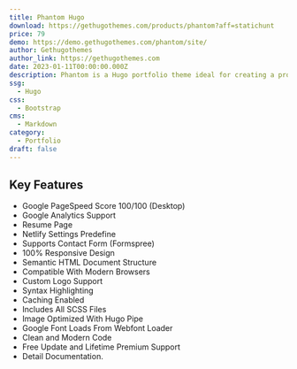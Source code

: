 ```yaml
---
title: Phantom Hugo
download: https://gethugothemes.com/products/phantom?aff=statichunt
price: 79
demo: https://demo.gethugothemes.com/phantom/site/
author: Gethugothemes
author_link: https://gethugothemes.com
date: 2023-01-11T00:00:00.000Z
description: Phantom is a Hugo portfolio theme ideal for creating a professional portfolio site.
ssg:
  - Hugo
css:
  - Bootstrap
cms:
  - Markdown
category:
  - Portfolio
draft: false
---
```


## Key Features

- Google PageSpeed Score 100/100 (Desktop)
- Google Analytics Support
- Resume Page
- Netlify Settings Predefine
- Supports Contact Form (Formspree)
- 100% Responsive Design
- Semantic HTML Document Structure
- Compatible With Modern Browsers
- Custom Logo Support
- Syntax Highlighting
- Caching Enabled
- Includes All SCSS Files
- Image Optimized With Hugo Pipe
- Google Font Loads From Webfont Loader
- Clean and Modern Code
- Free Update and Lifetime Premium Support
- Detail Documentation.
